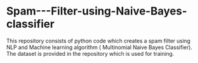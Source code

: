 # Spam---Filter-using-Naive-Bayes-classifier
This repository consists of python code which creates a spam filter using NLP and Machine learning algorithm ( Multinomial Naive Bayes Classifier). The dataset is provided in the repository which is used for training. 
